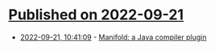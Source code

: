 # [Published on 2022-09-21](index.md)

* [2022-09-21, 10:41:09](https://lobste.rs/s/1skr6j/manifold_java_compiler_plugin) - [Manifold: a Java compiler plugin](http://manifold.systems/)
